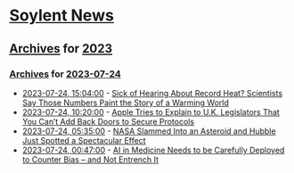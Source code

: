 # [Soylent News](../../../README.md)

## [Archives](../../index.md) for [2023](../index.md)

### [Archives](../../index.md) for [2023-07-24](index.md)

* [2023-07-24, 15:04:00](https://soylentnews.org/article.pl?sid=23/07/23/2246224&from=rss) - [Sick of Hearing About Record Heat? Scientists Say Those Numbers Paint the Story of a Warming World](https://soylentnews.org/article.pl?sid=23/07/23/2246224&from=rss)
* [2023-07-24, 10:20:00](https://soylentnews.org/article.pl?sid=23/07/23/1233221&from=rss) - [Apple Tries to Explain to U.K. Legislators That You Can’t Add Back Doors to Secure Protocols](https://soylentnews.org/article.pl?sid=23/07/23/1233221&from=rss)
* [2023-07-24, 05:35:00](https://soylentnews.org/article.pl?sid=23/07/23/0228258&from=rss) - [NASA Slammed Into an Asteroid and Hubble Just Spotted a Spectacular Effect](https://soylentnews.org/article.pl?sid=23/07/23/0228258&from=rss)
* [2023-07-24, 00:47:00](https://soylentnews.org/article.pl?sid=23/07/23/0222211&from=rss) - [AI in Medicine Needs to be Carefully Deployed to Counter Bias – and Not Entrench It](https://soylentnews.org/article.pl?sid=23/07/23/0222211&from=rss)

